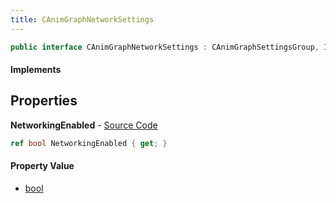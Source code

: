 ```yaml
---
title: CAnimGraphNetworkSettings
---
```


```csharp
public interface CAnimGraphNetworkSettings : CAnimGraphSettingsGroup, ISchemaClass<CAnimGraphSettingsGroup>, ISchemaClass<CAnimGraphNetworkSettings>, ISchemaField, ISchemaClass, INativeHandle
```

#### Implements

## Properties

**NetworkingEnabled** - [Source Code](https://github.com/swiftly-solution/swiftlys2/blob/master/managed/src/SwiftlyS2.Generated/Schemas/Interfaces/CAnimGraphNetworkSettings.cs#L16)

```csharp
ref bool NetworkingEnabled { get; }
```

#### Property Value

- [bool](https://learn.microsoft.com/dotnet/api/system.boolean)

